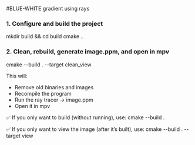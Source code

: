 #BLUE-WHITE gradient using rays

### 1. Configure and build the project
mkdir build && cd build
cmake ..

### 2. Clean, rebuild, generate image.ppm, and open in mpv
cmake --build . --target clean_view

This will:
- Remove old binaries and images  
- Recompile the program  
- Run the ray tracer → image.ppm  
- Open it in mpv  

✅ If you only want to build (without running), use:
cmake --build .

✅ If you only want to view the image (after it’s built), use:
cmake --build . --target view
